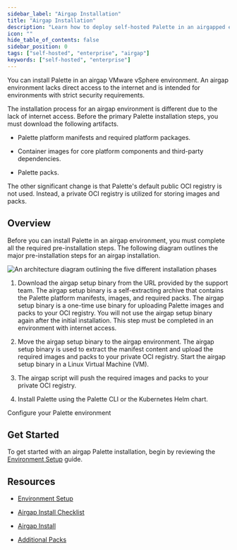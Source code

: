 ```yaml
---
sidebar_label: "Airgap Installation"
title: "Airgap Installation"
description: "Learn how to deploy self-hosted Palette in an airgapped environment."
icon: ""
hide_table_of_contents: false
sidebar_position: 0
tags: ["self-hosted", "enterprise", "airgap"]
keywords: ["self-hosted", "enterprise"]
---
```


You can install Palette in an airgap VMware vSphere environment. An airgap environment lacks direct access to the
internet and is intended for environments with strict security requirements.

The installation process for an airgap environment is different due to the lack of internet access. Before the primary
Palette installation steps, you must download the following artifacts.

- Palette platform manifests and required platform packages.

- Container images for core platform components and third-party dependencies.

- Palette packs.

The other significant change is that Palette's default public OCI registry is not used. Instead, a private OCI registry
is utilized for storing images and packs.

## Overview

Before you can install Palette in an airgap environment, you must complete all the required pre-installation steps. The
following diagram outlines the major pre-installation steps for an airgap installation.

![An architecture diagram outlining the five different installation phases](/enterprise-version_air-gap-repo_overview-order-diagram.webp)

1. Download the airgap setup binary from the URL provided by the support team. The airgap setup binary is a
   self-extracting archive that contains the Palette platform manifests, images, and required packs. The airgap setup
   binary is a one-time use binary for uploading Palette images and packs to your OCI registry. You will not use the
   airgap setup binary again after the initial installation. This step must be completed in an environment with internet
   access.

2. Move the airgap setup binary to the airgap environment. The airgap setup binary is used to extract the manifest
   content and upload the required images and packs to your private OCI registry. Start the airgap setup binary in a
   Linux Virtual Machine (VM).

3. The airgap script will push the required images and packs to your private OCI registry.

4. Install Palette using the Palette CLI or the Kubernetes Helm chart.

Configure your Palette environment

## Get Started

To get started with an airgap Palette installation, begin by reviewing the
[Environment Setup](./environment-setup/vmware-vsphere-airgap-instructions.md) guide.

## Resources

- [Environment Setup](./environment-setup/vmware-vsphere-airgap-instructions.md)

- [Airgap Install Checklist](./checklist.md)

- [Airgap Install](./airgap-install.md)

- [Additional Packs](../../airgap/supplemental-packs.md)
